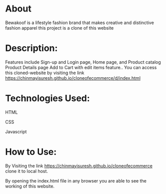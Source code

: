 # About
Bewakoof is a lifestyle fashion brand that makes creative and distinctive fashion apparel this project is a clone of this website

# Description:
Features include Sign-up and Login page, Home page, and Product catalog Product Details page Add to Cart with edit items feature.. You can access this cloned-website by visiting the link https://chinmayisuresh.github.io/cloneofecommerce/d/index.html

# Technologies Used:
HTML

CSS

Javascript
# How to Use:
By Visiting the link https://chinmayisuresh.github.io/cloneofecommerce clone it to local host.

By opening the index.html file in any browser you are able to see the working of this website.

